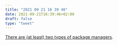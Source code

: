 ```yaml
---
title: "2021 09 21 16 39 46"
date: 2021-09-21T16:39:46+02:00
draft: false
type: "tweet"
---
```

[There are (at least) two types of package managers](https://utcc.utoronto.ca/~cks/space/blog/tech/PackageManagersTwoTypes).
